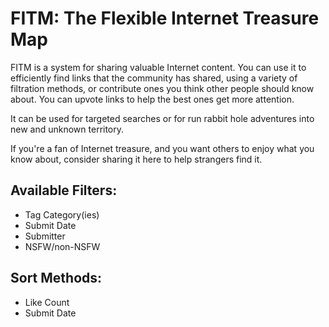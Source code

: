 # FITM: The Flexible Internet Treasure Map

FITM is a system for sharing valuable Internet content. You can use it to efficiently find links that the community has shared, using a variety of filtration methods, or contribute ones you think other people should know about. You can upvote links to help the best ones get more attention.

It can be used for targeted searches or for run rabbit hole adventures into new and unknown territory.

If you're a fan of Internet treasure, and you want others to enjoy what you know about, consider sharing it here to help strangers find it.

## Available Filters:
- Tag Category(ies)
- Submit Date
- Submitter
- NSFW/non-NSFW

## Sort Methods:
- Like Count
- Submit Date
